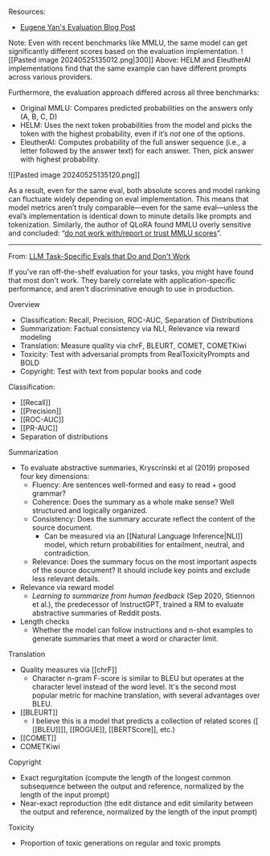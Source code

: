 Resources:
- [Eugene Yan's Evaluation Blog Post](https://eugeneyan.com/writing/evals/)

Note: Even with recent benchmarks like MMLU, the same model can get significantly different scores based on the evaluation implementation.
![[Pasted image 20240525135012.png|300]]
Above: HELM and EleutherAI implementations find that the same example can have different prompts across various providers.

Furthermore, the evaluation approach differed across all three benchmarks:
- Original MMLU: Compares predicted probabilities on the answers only (A, B, C, D)
- HELM: Uses the next token probabilities from the model and picks the token with the highest probability, even if it’s _not_ one of the options.
- EleutherAI: Computes probability of the full answer sequence (i.e., a letter followed by the answer text) for each answer. Then, pick answer with highest probability.

![[Pasted image 20240525135120.png]]

As a result, even for the same eval, both absolute scores and model ranking can fluctuate widely depending on eval implementation. This means that model metrics aren’t truly comparable—even for the same eval—unless the eval’s implementation is identical down to minute details like prompts and tokenization. Similarly, the author of QLoRA found MMLU overly sensitive and concluded: “[do not work with/report or trust MMLU scores](https://twitter.com/Tim_Dettmers/status/1673446047266504704)”.

----

From: [LLM Task-Specific Evals that Do and Don't Work](https://eugeneyan.com/writing/evals/)

If you've ran off-the-shelf evaluation for your tasks, you might have found that most don't work. They barely correlate with application-specific performance, and aren't discriminative enough to use in production.

Overview
- Classification: Recall, Precision, ROC-AUC, Separation of Distributions
- Summarization: Factual consistency via NLI, Relevance via reward modeling
- Translation: Measure quality via chrF, BLEURT, COMET, COMETKiwi
- Toxicity: Test with adversarial prompts from RealToxicityPrompts and BOLD
- Copyright: Test with text from popular books and code


Classification:
- [[Recall]]
- [[Precision]]
- [[ROC-AUC]]
- [[PR-AUC]]
- Separation of distributions

Summarization
- To evaluate abstractive summaries, Kryscrinski et al (2019) proposed four key dimensions:
	- Fluency: Are sentences well-formed and easy to read + good grammar?
	- Coherence: Does the summary as a whole make sense? Well structured and logically organized.
	- Consistency: Does the summary accurate reflect the content of the source document.
		- Can be measured via an [[Natural Language Inference|NLI]] model, which return probabilities for entailment, neutral, and contradiction. 
	- Relevance: Does the summary focus on the most important aspects of the source document? It should include key points and exclude less relevant details.
- Relevance via reward model
	- *Learning to summarize from human feedback* (Sep 2020, Stiennon et al.), the predecessor of InstructGPT, trained a RM to evaluate abstractive summaries of Reddit posts.
- Length checks
	- Whether the model can follow instructions and n-shot examples to generate summaries that meet a word or character limit.

Translation
- Quality measures via [[chrF]]
	- Character n-gram F-score is similar to BLEU but operates at the character level instead of the word level. It's the second most popular metric for machine translation, with several advantages over BLEU.
- [[BLEURT]]
	- I believe this is a model that predicts a collection of related scores ([ [[BLEU]]]], [[ROGUE]], [[BERTScore]], etc.)
- [[COMET]]
- COMETKiwi

Copyright
- Exact regurgitation (compute the length of the longest common subsequence between the output and reference, normalized by the length of the input prompt)
- Near-exact reproduction (the edit distance and edit similarity between the output and reference, normalized by the length of the input prompt)

Toxicity
- Proportion of toxic generations on regular and toxic prompts




